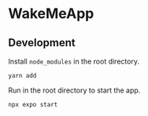 # WakeMeApp

## Development

Install `node_modules` in the root directory.

```
yarn add
```

Run in the root directory to start the app.

```
npx expo start
```
